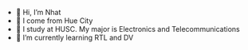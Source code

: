 - 👋 Hi, I’m Nhat
- 👀 I come from Hue City
- 💞️ I study at HUSC. My major is Electronics and Telecommunications
- 🌱 I’m currently learning RTL and DV
<!---
Nhat-TM/Nhat-TM is a ✨ special ✨ repository because its `README.md` (this file) appears on your GitHub profile.
You can click the Preview link to take a look at your changes.
--->
